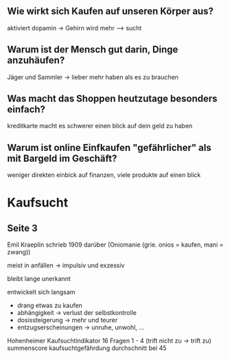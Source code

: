 ## Wie wirkt sich Kaufen auf unseren Körper aus?

aktiviert dopamin -> Gehirn wird mehr --> sucht

## Warum ist der Mensch gut darin, Dinge anzuhäufen?

Jäger und Sammler -> lieber mehr haben als es zu brauchen

## Was macht das Shoppen heutzutage besonders einfach?

kreditkarte macht es schwerer einen blick auf dein geld zu haben

## Warum ist online Einfkaufen "gefährlicher" als mit Bargeld im Geschäft?

weniger direkten einbick auf finanzen, viele produkte auf einen blick


# Kaufsucht

## Seite 3

Emil Kraeplin schrieb 1909 darüber (Oniomanie (grie. onios = kaufen, mani = zwang))

meist in anfällen -> impulsiv und exzessiv

bleibt lange unerkannt

entwickelt sich langsam

+ drang etwas zu kaufen
+ abhängigkeit -> verlust der selbstkontrolle
+ dosissteigerung -> mehr und teurer
+ entzugserscheinungen -> unruhe, unwohl, ...

Hohenheimer Kaufsuchtindikator 
	16 Fragen
	1 - 4 (trift nicht zu -> trift zu)
	summenscore
	kaufsuchtgefährdung
	durchschnitt bei 45


